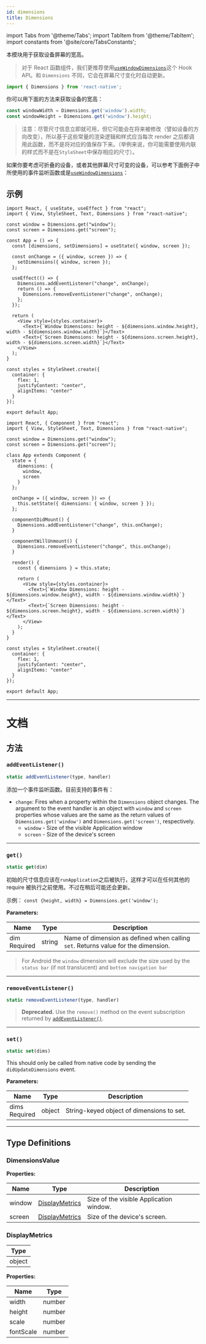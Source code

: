 ```yaml
---
id: dimensions
title: Dimensions
---
```


import Tabs from '@theme/Tabs'; import TabItem from '@theme/TabItem'; import constants from '@site/core/TabsConstants';

本模块用于获取设备屏幕的宽高。

> 对于 React 函数组件，我们更推荐使用[`useWindowDimensions`](usewindowdimensions)这个 Hook API。和 `Dimensions` 不同，它会在屏幕尺寸变化时自动更新。

```jsx
import { Dimensions } from 'react-native';
```

你可以用下面的方法来获取设备的宽高：

```jsx
const windowWidth = Dimensions.get('window').width;
const windowHeight = Dimensions.get('window').height;
```

> 注意：尽管尺寸信息立即就可用，但它可能会在将来被修改（譬如设备的方向改变），所以基于这些常量的渲染逻辑和样式应当每次 render 之后都调用此函数，而不是将对应的值保存下来。（举例来说，你可能需要使用内联的样式而不是在`StyleSheet`中保存相应的尺寸）。

如果你要考虑可折叠的设备，或者其他屏幕尺寸可变的设备，可以参考下面例子中所使用的事件监听函数或是[`useWindowDimensions`](usewindowdimensions)：

## 示例

<Tabs groupId="syntax" defaultValue={constants.defaultSyntax} values={constants.syntax}>
<TabItem value="functional">

```SnackPlayer name=Dimensions
import React, { useState, useEffect } from "react";
import { View, StyleSheet, Text, Dimensions } from "react-native";

const window = Dimensions.get("window");
const screen = Dimensions.get("screen");

const App = () => {
  const [dimensions, setDimensions] = useState({ window, screen });

  const onChange = ({ window, screen }) => {
    setDimensions({ window, screen });
  };

  useEffect(() => {
    Dimensions.addEventListener("change", onChange);
    return () => {
      Dimensions.removeEventListener("change", onChange);
    };
  });

  return (
    <View style={styles.container}>
      <Text>{`Window Dimensions: height - ${dimensions.window.height}, width - ${dimensions.window.width}`}</Text>
      <Text>{`Screen Dimensions: height - ${dimensions.screen.height}, width - ${dimensions.screen.width}`}</Text>
    </View>
  );
}

const styles = StyleSheet.create({
  container: {
    flex: 1,
    justifyContent: "center",
    alignItems: "center"
  }
});

export default App;
```

</TabItem>
<TabItem value="classical">

```SnackPlayer name=Dimensions
import React, { Component } from "react";
import { View, StyleSheet, Text, Dimensions } from "react-native";

const window = Dimensions.get("window");
const screen = Dimensions.get("screen");

class App extends Component {
  state = {
    dimensions: {
      window,
      screen
    }
  };

  onChange = ({ window, screen }) => {
    this.setState({ dimensions: { window, screen } });
  };

  componentDidMount() {
    Dimensions.addEventListener("change", this.onChange);
  }

  componentWillUnmount() {
    Dimensions.removeEventListener("change", this.onChange);
  }

  render() {
    const { dimensions } = this.state;

    return (
      <View style={styles.container}>
        <Text>{`Window Dimensions: height - ${dimensions.window.height}, width - ${dimensions.window.width}`}</Text>
        <Text>{`Screen Dimensions: height - ${dimensions.screen.height}, width - ${dimensions.screen.width}`}</Text>
      </View>
    );
  }
}

const styles = StyleSheet.create({
  container: {
    flex: 1,
    justifyContent: "center",
    alignItems: "center"
  }
});

export default App;
```

</TabItem>
</Tabs>

---

# 文档

## 方法

### `addEventListener()`

```jsx
static addEventListener(type, handler)
```

添加一个事件监听函数。目前支持的事件有：

- `change`: Fires when a property within the `Dimensions` object changes. The argument to the event handler is an object with `window` and `screen` properties whose values are the same as the return values of `Dimensions.get('window')` and `Dimensions.get('screen')`, respectively.
  - `window` - Size of the visible Application window
  - `screen` - Size of the device's screen

---

### `get()`

```jsx
static get(dim)
```

初始的尺寸信息应该在`runApplication`之后被执行，这样才可以在任何其他的 require 被执行之前使用。不过在稍后可能还会更新。

示例： `const {height, width} = Dimensions.get('window');`

**Parameters:**

| Name                                                               | Type   | Description                                                                       |
| ------------------------------------------------------------------ | ------ | --------------------------------------------------------------------------------- |
| dim <div className="label basic required two-lines">Required</div> | string | Name of dimension as defined when calling `set`. Returns value for the dimension. |

> For Android the `window` dimension will exclude the size used by the `status bar` (if not translucent) and `bottom navigation bar`

---

### `removeEventListener()`

```jsx
static removeEventListener(type, handler)
```

> **Deprecated.** Use the `remove()` method on the event subscription returned by [`addEventListener()`](#addeventlistener).

---

### `set()`

```jsx
static set(dims)
```

This should only be called from native code by sending the `didUpdateDimensions` event.

**Parameters:**

| Name                                                      | Type   | Description                               |
| --------------------------------------------------------- | ------ | ----------------------------------------- |
| dims <div className="label basic required">Required</div> | object | String-keyed object of dimensions to set. |

---

## Type Definitions

### DimensionsValue

**Properties:**

| Name   | Type                                        | Description                             |
| ------ | ------------------------------------------- | --------------------------------------- |
| window | [DisplayMetrics](dimensions#displaymetrics) | Size of the visible Application window. |
| screen | [DisplayMetrics](dimensions#displaymetrics) | Size of the device's screen.            |

### DisplayMetrics

| Type   |
| ------ |
| object |

**Properties:**

| Name      | Type   |
| --------- | ------ |
| width     | number |
| height    | number |
| scale     | number |
| fontScale | number |
